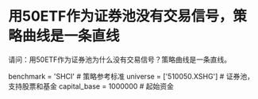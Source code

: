 # 用50ETF作为证券池没有交易信号，策略曲线是一条直线

请问：用50ETF作为证券池为什么没有交易信号？策略曲线是一条直线。

benchmark = 'SHCI'                         # 策略参考标准
universe = ['510050.XSHG']  # 证券池，支持股票和基金
capital_base = 1000000                      # 起始资金

